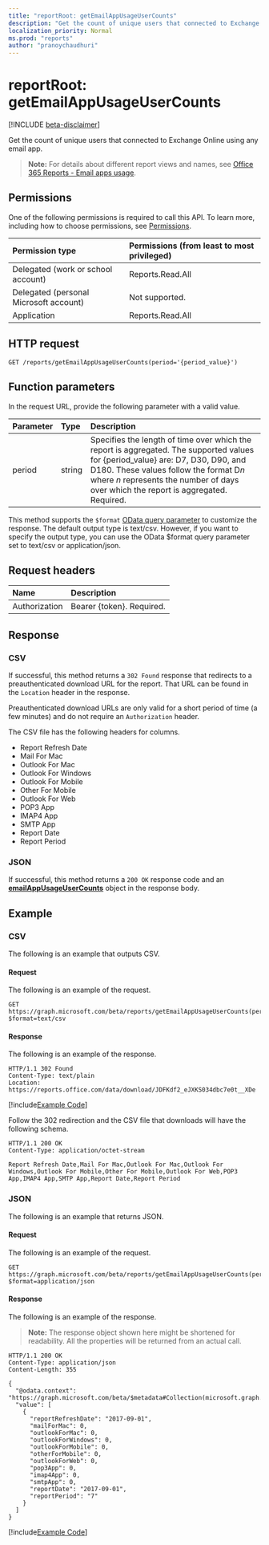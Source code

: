 ```yaml
---
title: "reportRoot: getEmailAppUsageUserCounts"
description: "Get the count of unique users that connected to Exchange Online using any email app."
localization_priority: Normal
ms.prod: "reports"
author: "pranoychaudhuri"
---
```


# reportRoot: getEmailAppUsageUserCounts

[!INCLUDE [beta-disclaimer](../../includes/beta-disclaimer.md)]

Get the count of unique users that connected to Exchange Online using any email app.

> **Note:** For details about different report views and names, see [Office 365 Reports - Email apps usage](https://support.office.com/client/Email-apps-usage-c2ce12a2-934f-4dd4-ba65-49b02be4703d).

## Permissions

One of the following permissions is required to call this API. To learn more, including how to choose permissions, see [Permissions](/graph/permissions-reference).

| Permission type                        | Permissions (from least to most privileged) |
| :------------------------------------- | :--------------------------------------- |
| Delegated (work or school account)     | Reports.Read.All                         |
| Delegated (personal Microsoft account) | Not supported.                           |
| Application                            | Reports.Read.All                         |

## HTTP request

<!-- { "blockType": "ignored" } --> 

```http
GET /reports/getEmailAppUsageUserCounts(period='{period_value}')
```

## Function parameters

In the request URL, provide the following parameter with a valid value.

| Parameter | Type   | Description                              |
| :-------- | :----- | :--------------------------------------- |
| period    | string | Specifies the length of time over which the report is aggregated. The supported values for {period_value} are: D7, D30, D90, and D180. These values follow the format D*n* where *n* represents the number of days over which the report is aggregated. Required. |

This method supports the `$format` [OData query parameter](/graph/query-parameters) to customize the response. The default output type is text/csv. However, if you want to specify the output type, you can use the OData $format query parameter set to text/csv or application/json.

## Request headers

| Name          | Description               |
| :------------ | :------------------------ |
| Authorization | Bearer {token}. Required. |

## Response

### CSV

If successful, this method returns a `302 Found` response that redirects to a preauthenticated download URL for the report. That URL can be found in the `Location` header in the response.

Preauthenticated download URLs are only valid for a short period of time (a few minutes) and do not require an `Authorization` header.

The CSV file has the following headers for columns.

- Report Refresh Date
- Mail For Mac
- Outlook For Mac
- Outlook For Windows
- Outlook For Mobile
- Other For Mobile
- Outlook For Web
- POP3 App
- IMAP4 App
- SMTP App
- Report Date
- Report Period

### JSON

If successful, this method returns a `200 OK` response code and an **[emailAppUsageUserCounts](../resources/emailappusageusercounts.md)** object in the response body.

## Example

### CSV

The following is an example that outputs CSV.

#### Request

The following is an example of the request.

<!-- {
  "blockType": "request",
  "name": "reportroot_getemailappusageusercounts_csv"
}-->

```http
GET https://graph.microsoft.com/beta/reports/getEmailAppUsageUserCounts(period='D7')?$format=text/csv
```

#### Response

The following is an example of the response.

<!-- { "blockType": "ignored" } --> 

```http
HTTP/1.1 302 Found
Content-Type: text/plain
Location: https://reports.office.com/data/download/JDFKdf2_eJXKS034dbc7e0t__XDe
```
[!include[Example Code]( ../includes/reportroot_getemailappusageusercounts_csv-snippets.md)]

Follow the 302 redirection and the CSV file that downloads will have the following schema.

<!-- {
  "blockType": "response",
  "truncated": true,
  "@odata.type": "stream"
} -->

```http
HTTP/1.1 200 OK
Content-Type: application/octet-stream

Report Refresh Date,Mail For Mac,Outlook For Mac,Outlook For Windows,Outlook For Mobile,Other For Mobile,Outlook For Web,POP3 App,IMAP4 App,SMTP App,Report Date,Report Period
```

### JSON

The following is an example that returns JSON.

#### Request

The following is an example of the request.

<!-- {
  "blockType": "request",
  "name": "reportroot_getemailappusageusercounts_json"
}-->

```http
GET https://graph.microsoft.com/beta/reports/getEmailAppUsageUserCounts(period='D7')?$format=application/json
```

#### Response

The following is an example of the response.

> **Note:** The response object shown here might be shortened for readability. All the properties will be returned from an actual call.

<!-- {
  "blockType": "response",
  "truncated": true,
  "@odata.type": "microsoft.graph.emailAppUsageUserCounts"
} -->

```http
HTTP/1.1 200 OK
Content-Type: application/json
Content-Length: 355

{
  "@odata.context": "https://graph.microsoft.com/beta/$metadata#Collection(microsoft.graph.emailAppUsageUserCounts)", 
  "value": [
    {
      "reportRefreshDate": "2017-09-01", 
      "mailForMac": 0, 
      "outlookForMac": 0, 
      "outlookForWindows": 0, 
      "outlookForMobile": 0, 
      "otherForMobile": 0, 
      "outlookForWeb": 0, 
      "pop3App": 0, 
      "imap4App": 0, 
      "smtpApp": 0, 
      "reportDate": "2017-09-01", 
      "reportPeriod": "7"
    }
  ]
}
```
[!include[Example Code]( ../includes/reportroot_getemailappusageusercounts_json-snippets.md)]
<!--
{
  "type": "#page.annotation",
  "suppressions": [
    "Error: /api-reference/beta/api/reportroot-getemailappusageusercounts.md:\r\n      Exception processing links.\r\n    System.ArgumentException: Link Definition was null. Link text: !INCLUDE [beta-disclaimer](../../includes/beta-disclaimer.md)\r\n      at ApiDoctor.Validation.DocFile.get_LinkDestinations()\r\n      at ApiDoctor.Validation.DocSet.ValidateLinks(Boolean includeWarnings, String[] relativePathForFiles, IssueLogger issues, Boolean requireFilenameCaseMatch, Boolean printOrphanedFiles)"
  ]
}
-->
